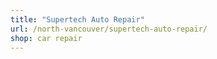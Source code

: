 ```yaml
---
title: "Supertech Auto Repair"
url: /north-vancouver/supertech-auto-repair/
shop: car repair
---
```

